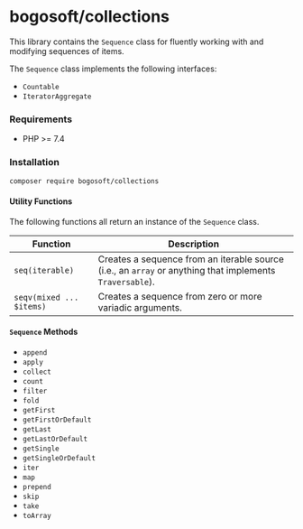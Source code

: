 # bogosoft/collections

This library contains the `Sequence` class for fluently working with and modifying sequences of items.

The `Sequence` class implements the following interfaces:

- `Countable`
- `IteratorAggregate`

### Requirements

- PHP >= 7.4

### Installation

```bash
composer require bogosoft/collections
```

#### Utility Functions

The following functions all return an instance of the `Sequence` class.

Function|Description
--------|-----------
`seq(iterable)`|Creates a sequence from an iterable source (i.e., an `array` or anything that implements `Traversable`).
`seqv(mixed ... $items)`|Creates a sequence from zero or more variadic arguments.

#### `Sequence` Methods

- `append`
- `apply`
- `collect`
- `count`
- `filter`
- `fold`
- `getFirst`
- `getFirstOrDefault`
- `getLast`
- `getLastOrDefault`
- `getSingle`
- `getSingleOrDefault`
- `iter`
- `map`
- `prepend`
- `skip`
- `take`
- `toArray`